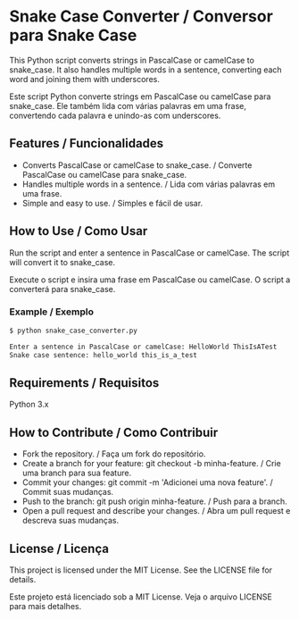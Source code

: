 # Snake Case Converter / Conversor para Snake Case

This Python script converts strings in PascalCase or camelCase to snake_case. It also handles multiple words in a sentence, converting each word and joining them with underscores.

Este script Python converte strings em PascalCase ou camelCase para snake_case. Ele também lida com várias palavras em uma frase, convertendo cada palavra e unindo-as com underscores.

## Features / Funcionalidades
- Converts PascalCase or camelCase to snake_case. / Converte PascalCase ou camelCase para snake_case.
- Handles multiple words in a sentence. / Lida com várias palavras em uma frase.
- Simple and easy to use. / Simples e fácil de usar.

## How to Use / Como Usar
Run the script and enter a sentence in PascalCase or camelCase. The script will convert it to snake_case.

Execute o script e insira uma frase em PascalCase ou camelCase. O script a converterá para snake_case.

### Example / Exemplo
```bash
$ python snake_case_converter.py

Enter a sentence in PascalCase or camelCase: HelloWorld ThisIsATest
Snake case sentence: hello_world this_is_a_test
```
## Requirements / Requisitos
Python 3.x

## How to Contribute / Como Contribuir
- Fork the repository. / Faça um fork do repositório.
- Create a branch for your feature: git checkout -b minha-feature. / Crie uma branch para sua feature.
- Commit your changes: git commit -m 'Adicionei uma nova feature'. / Commit suas mudanças.
- Push to the branch: git push origin minha-feature. / Push para a branch.
- Open a pull request and describe your changes. / Abra um pull request e descreva suas mudanças.

## License / Licença
This project is licensed under the MIT License. See the LICENSE file for details.

Este projeto está licenciado sob a MIT License. Veja o arquivo LICENSE para mais detalhes.
